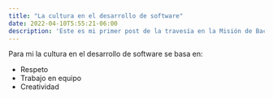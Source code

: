 ```yaml
---
title: "La cultura en el desarrollo de software"
date: 2022-04-10T5:55:21-06:00
description: 'Este es mi primer post de la travesía en la Misión de Backend con Node JS de Launch X.'
---
```


Para mi la cultura en el desarrollo de software se basa en:

- Respeto
- Trabajo en equipo
- Creatividad
